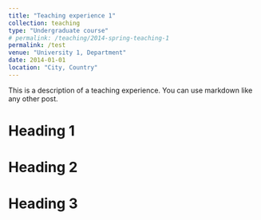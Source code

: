 ```yaml
---
title: "Teaching experience 1"
collection: teaching
type: "Undergraduate course"
# permalink: /teaching/2014-spring-teaching-1
permalink: /test
venue: "University 1, Department"
date: 2014-01-01
location: "City, Country"
---
```


This is a description of a teaching experience. You can use markdown like any other post.

Heading 1
======

Heading 2
======

Heading 3
======